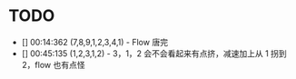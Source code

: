 # TODO

- [] 00:14:362 (7,8,9,1,2,3,4,1) - Flow 唐完
- [] 00:45:135 (1,2,3,1,2) - 3，1，2 会不会看起来有点挤，减速加上从 1 拐到 2，flow 也有点怪
